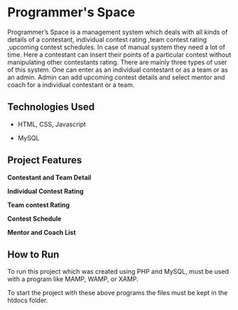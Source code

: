 
# Programmer's Space

Programmer’s Space is a management system which deals with all kinds of details of a contestant, individual contest rating ,team contest rating ,upcoming contest schedules. In case of manual system they need a lot of time. Here a contestant can insert their points of a particular contest without manipulating other contestants rating. There are mainly three types of user of this system. One can enter as an individual contestant or as a team or as an admin. Admin  can add upcoming contest details and select mentor and coach for a individual contestant or a team.



## Technologies Used

* HTML, CSS, Javascript

* MySQL


## Project Features
**Contestant  and Team Detail**

**Individual Contest Rating**

**Team contest Rating**

**Contest Schedule** 

**Mentor and Coach List**




## How to Run

To run this project which was created using PHP and MySQL, must be used with a program like MAMP, WAMP, or XAMP.

To start the project with these above programs the files must be kept in the htdocs folder.
    